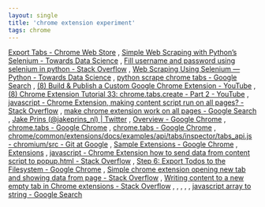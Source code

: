 ```yaml
---
layout: single
title: 'chrome extension experiment'
tags: chrome
---
```



[Export Tabs - Chrome Web Store](https://chrome.google.com/webstore/detail/export-tabs/odafagokkafdbbeojliiojjmimakacil?hl=en)
,
[Simple Web Scraping with Python’s Selenium - Towards Data Science](https://towardsdatascience.com/simple-web-scraping-with-pythons-selenium-4cedc52798cd)
,
[Fill username and password using selenium in python - Stack Overflow](https://stackoverflow.com/questions/21186327/fill-username-and-password-using-selenium-in-python)
,
[Web Scraping Using Selenium — Python - Towards Data Science](https://towardsdatascience.com/web-scraping-using-selenium-python-8a60f4cf40ab)
,
[python scrape chrome tabs - Google Search](https://www.google.com/search?q=python+scrape+chrome+tabs&oq=python+scrape+chrome+tabs&aqs=chrome..69i57.11347j0j1&sourceid=chrome&ie=UTF-8)
,
[(8) Build & Publish a Custom Google Chrome Extension - YouTube](https://www.youtube.com/watch?v=wHZCYi1K664)
,
[(8) Chrome Extension Tutorial 33: chrome.tabs.create - Part 2 - YouTube](https://www.youtube.com/watch?v=1hygvgobnm0)
,
[javascript - Chrome Extension, making content script run on all pages? - Stack Overflow](https://stackoverflow.com/questions/52338590/chrome-extension-making-content-script-run-on-all-pages)
,
[make chrome extension work on all pages - Google Search](https://www.google.com/search?q=make+chrome+extension+work+on+all+pages&oq=make+chrome+extension+work+on+all+pages&aqs=chrome..69i57.4023j0j1&sourceid=chrome&ie=UTF-8)
,
[Jake Prins (@jakeprins_nl) | Twitter](https://twitter.com/jakeprins_nl)
,
[Overview - Google Chrome](https://developer.chrome.com/extensions/overview#apis)
,
[chrome.tabs - Google Chrome](https://developer.chrome.com/extensions/tabs#method-getAllInWindow)
,
[chrome.tabs - Google Chrome](https://developer.chrome.com/extensions/tabs#type-Tab)
,
[chrome/common/extensions/docs/examples/api/tabs/inspector/tabs_api.js - chromium/src - Git at Google](https://chromium.googlesource.com/chromium/src/+/master/chrome/common/extensions/docs/examples/api/tabs/inspector/tabs_api.js)
,
[Sample Extensions - Google Chrome](https://developer.chrome.com/extensions/samples)
,
[Extensions](chrome://extensions/)
,
[javascript - Chrome Extension how to send data from content script to popup.html - Stack Overflow](https://stackoverflow.com/questions/20019958/chrome-extension-how-to-send-data-from-content-script-to-popup-html)
,
[Step 6: Export Todos to the Filesystem - Google Chrome](https://developer.chrome.com/apps/app_codelab_filesystem)
,
[Simple chrome extension opening new tab and showing data from page - Stack Overflow](https://stackoverflow.com/questions/48189130/simple-chrome-extension-opening-new-tab-and-showing-data-from-page)
,
[Writing content to a new empty tab in Chrome extensions - Stack Overflow](https://stackoverflow.com/questions/48014489/writing-content-to-a-new-empty-tab-in-chrome-extensions)
,
[]()
,
[]()
,
[]()
,
[]()
,
[javascript array to string - Google Search](https://www.google.com/search?q=javascript+array+to+string&oq=javascript+array+to+string&aqs=chrome..69i57.2648j0j1&sourceid=chrome&ie=UTF-8)